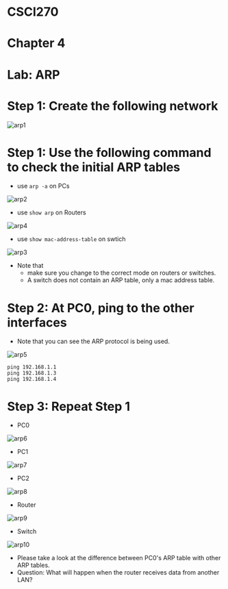 # CSCI270 
# Chapter 4
# Lab: ARP

# Step 1: Create the following network

![arp1](../Resources/ARP1.png)

# Step 1: Use the following command to check the initial ARP tables 
+ use `arp -a` on PCs

![arp2](../Resources/ARP2.png)


+ use `show arp` on Routers

![arp4](../Resources/ARP4.png)

+ use `show mac-address-table` on swtich

![arp3](../Resources/ARP3.png)

+ Note that
  - make sure you change to the correct mode on routers or switches.
  - A switch does not contain an ARP table, only a mac address table.
  
# Step 2: At PC0, ping to the other interfaces
+ Note that you can see the ARP protocol is being used.

![arp5](../Resources/ARP5.png)

~~~~
ping 192.168.1.1
ping 192.168.1.3
ping 192.168.1.4
~~~~

# Step 3: Repeat Step 1

+ PC0

![arp6](../Resources/ARP6.png)

+ PC1

![arp7](../Resources/ARP7.png)


+ PC2

![arp8](../Resources/ARP8.png)


+ Router

![arp9](../Resources/ARP9.png)

+ Switch

![arp10](../Resources/ARP10.png)

+ Please take a look at the difference between PC0's ARP table with other ARP tables.
+ Question: What will happen when the router receives data from another LAN?


